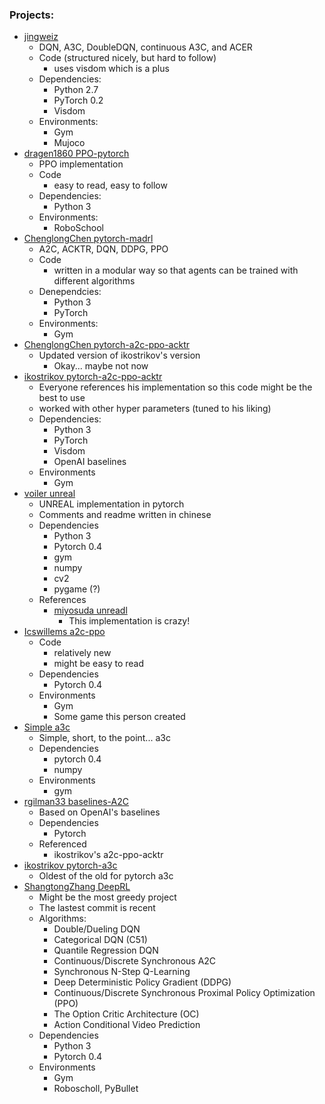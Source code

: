 ### Projects:

- [jingweiz](https://github.com/jingweiz/pytorch-rl)
  - DQN, A3C, DoubleDQN, continuous A3C, and ACER
  - Code (structured nicely, but hard to follow)
    - uses visdom which is a plus
  - Dependencies:
    - Python 2.7
    - PyTorch 0.2
    - Visdom
  - Environments:
    - Gym
    - Mujoco
- [dragen1860 PPO-pytorch](https://github.com/dragen1860/PPO-Pytorch)
  - PPO implementation 
  - Code 
    - easy to read, easy to follow
  - Dependencies:
    - Python 3
  - Environments:
    - RoboSchool
- [ChenglongChen pytorch-madrl](https://github.com/ChenglongChen/pytorch-madrl)
  - A2C, ACKTR, DQN, DDPG, PPO
  - Code
    - written in a modular way so that agents can be trained with different algorithms
  - Denependcies:
    - Python 3
    - PyTorch
  - Environments:
    - Gym
- [ChenglongChen pytorch-a2c-ppo-acktr](https://github.com/ChenglongChen/pytorch-a2c-ppo-acktr)
  - Updated version of ikostrikov's version
    - Okay... maybe not now
- [ikostrikov pytorch-a2c-ppo-acktr](https://github.com/ikostrikov/pytorch-a2c-ppo-acktr)
  - Everyone references his implementation so this code might be the best to use
  - worked with other hyper parameters (tuned to his liking)
  - Dependencies:
    - Python 3
    - PyTorch
    - Visdom
    - OpenAI baselines
  - Environments
    - Gym
- [voiler unreal](https://github.com/voiler/unreal)
  - UNREAL implementation in pytorch
  - Comments and readme written in chinese
  - Dependencies
    - Python 3
    - Pytorch 0.4
    - gym
    - numpy
    - cv2
    - pygame (?)
  - References
    - [miyosuda unreadl](https://github.com/miyosuda/unreal)
      - This implementation is crazy!
- [Icswillems a2c-ppo](https://github.com/lcswillems/pytorch-a2c-ppo)
  - Code
    - relatively new
    - might be easy to read
  - Dependencies
    - Pytorch 0.4
  - Environments
    - Gym
    - Some game this person created
- [Simple a3c](https://github.com/MorvanZhou/pytorch-A3C)
  - Simple, short, to the point... a3c
  - Dependencies
    - pytorch 0.4
    - numpy
  - Environments
    - gym
- [rgilman33 baselines-A2C](https://github.com/rgilman33/baselines-A2C)
  - Based on OpenAI's baselines 
  - Dependencies
    - Pytorch
  - Referenced
    - ikostrikov's a2c-ppo-acktr
- [ikostrikov pytorch-a3c](https://github.com/ikostrikov/pytorch-a3c)
  - Oldest of the old for pytorch a3c
- [ShangtongZhang DeepRL](https://github.com/ShangtongZhang/DeepRL)
  - Might be the most greedy project
  - The lastest commit is recent
  - Algorithms:
    - Double/Dueling DQN
    - Categorical DQN (C51)
    - Quantile Regression DQN
    - Continuous/Discrete Synchronous A2C
    - Synchronous N-Step Q-Learning
    - Deep Deterministic Policy Gradient (DDPG)
    - Continuous/Discrete Synchronous Proximal Policy Optimization (PPO)
    - The Option Critic Architecture (OC)
    - Action Conditional Video Prediction
  - Dependencies
    - Python 3
    - Pytorch 0.4
  - Environments
    - Gym
    - Roboscholl, PyBullet
